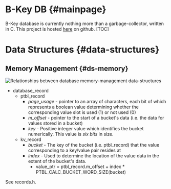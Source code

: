 B-Key DB    {#mainpage}
========
B-Key database is currently nothing more than a garbage-collector, written in C.
This project is hosted [here](https://github.com/irql/b-key) on github.
[TOC]

Data Structures     {#data-structures}
===============

## Memory Management {#ds-memory}

![Relationships between database memory-management data-structures](https://irql.github.io/b-key/images/data_structures_1.png)
- database_record
  + ptbl_record
    - *page_usage* - pointer to an array of characters, each bit of which represents a boolean value determining whether the corresponding value slot is used (1) or not used (0)
    - *m_offset* - pointer to the start of a bucket's data (i.e. the data for values stored in a bucket)
    - *key* - Positive integer value which identifies the bucket numerically. This value is *six bits* in size.
  + kv_record
    - *bucket* - The key of the bucket (i.e. ptbl_record) that the value corresponding to a key/value pair resides at
    - *index* - Used to determine the location of the value data in the extent of the bucket's data.
      + value_ptr = ptbl_record.m_offset + index * PTBL_CALC_BUCKET_WORD_SIZE(bucket)

See records.h.
